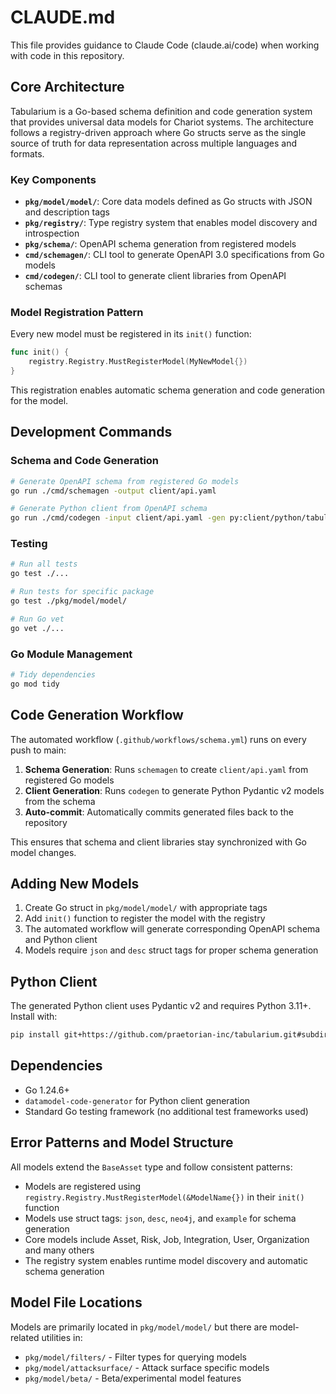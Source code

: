 # CLAUDE.md

This file provides guidance to Claude Code (claude.ai/code) when working with code in this repository.

## Core Architecture

Tabularium is a Go-based schema definition and code generation system that provides universal data models for Chariot systems. The architecture follows a registry-driven approach where Go structs serve as the single source of truth for data representation across multiple languages and formats.

### Key Components

- **`pkg/model/model/`**: Core data models defined as Go structs with JSON and description tags
- **`pkg/registry/`**: Type registry system that enables model discovery and introspection
- **`pkg/schema/`**: OpenAPI schema generation from registered models
- **`cmd/schemagen/`**: CLI tool to generate OpenAPI 3.0 specifications from Go models
- **`cmd/codegen/`**: CLI tool to generate client libraries from OpenAPI schemas

### Model Registration Pattern

Every new model must be registered in its `init()` function:

```go
func init() {
    registry.Registry.MustRegisterModel(MyNewModel{})
}
```

This registration enables automatic schema generation and code generation for the model.

## Development Commands

### Schema and Code Generation
```bash
# Generate OpenAPI schema from registered Go models
go run ./cmd/schemagen -output client/api.yaml

# Generate Python client from OpenAPI schema
go run ./cmd/codegen -input client/api.yaml -gen py:client/python/tabularium
```

### Testing
```bash
# Run all tests
go test ./...

# Run tests for specific package
go test ./pkg/model/model/

# Run Go vet
go vet ./...
```

### Go Module Management
```bash
# Tidy dependencies
go mod tidy
```

## Code Generation Workflow

The automated workflow (`.github/workflows/schema.yml`) runs on every push to main:

1. **Schema Generation**: Runs `schemagen` to create `client/api.yaml` from registered Go models
2. **Client Generation**: Runs `codegen` to generate Python Pydantic v2 models from the schema
3. **Auto-commit**: Automatically commits generated files back to the repository

This ensures that schema and client libraries stay synchronized with Go model changes.

## Adding New Models

1. Create Go struct in `pkg/model/model/` with appropriate tags
2. Add `init()` function to register the model with the registry
3. The automated workflow will generate corresponding OpenAPI schema and Python client
4. Models require `json` and `desc` struct tags for proper schema generation

## Python Client

The generated Python client uses Pydantic v2 and requires Python 3.11+. Install with:
```bash
pip install git+https://github.com/praetorian-inc/tabularium.git#subdirectory=client/python
```

## Dependencies

- Go 1.24.6+
- `datamodel-code-generator` for Python client generation
- Standard Go testing framework (no additional test frameworks used)

## Error Patterns and Model Structure

All models extend the `BaseAsset` type and follow consistent patterns:
- Models are registered using `registry.Registry.MustRegisterModel(&ModelName{})` in their `init()` function
- Models use struct tags: `json`, `desc`, `neo4j`, and `example` for schema generation
- Core models include Asset, Risk, Job, Integration, User, Organization and many others
- The registry system enables runtime model discovery and automatic schema generation

## Model File Locations

Models are primarily located in `pkg/model/model/` but there are model-related utilities in:
- `pkg/model/filters/` - Filter types for querying models
- `pkg/model/attacksurface/` - Attack surface specific models 
- `pkg/model/beta/` - Beta/experimental model features
